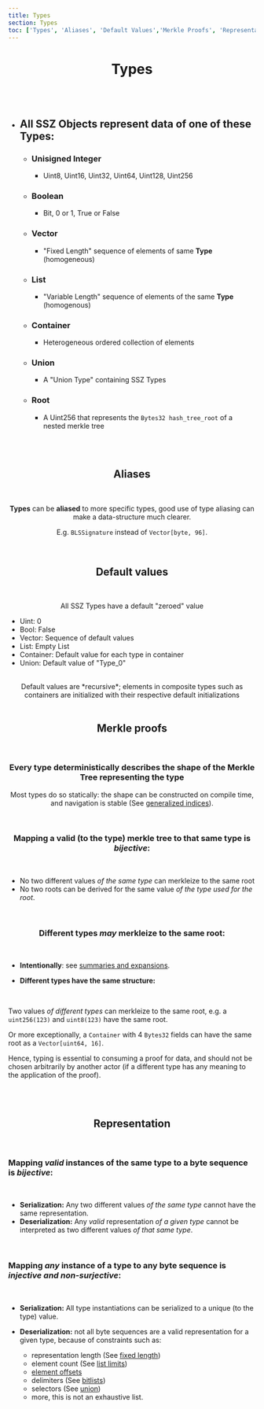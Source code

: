 ```yaml
---
title: Types
section: Types
toc: ['Types', 'Aliases', 'Default Values','Merkle Proofs', 'Representation']
---
```

<div align='center'>

<div id='Types'>

# Types


<br/>
<br/>

<div align='start'>

- ## All SSZ Objects represent data of one of these **Types**:
  
  - ### Unisigned Integer
    - Uint8, Uint16, Uint32, Uint64, Uint128, Uint256
  - ### Boolean
    - Bit, 0 or 1, True or False
  - ### Vector
    - "Fixed Length" sequence of elements of same **Type** (homogeneous)
  - ### List
    - "Variable Length" sequence of elements of the same **Type** (homogenous)
  - ### Container
    - Heterogeneous ordered collection of elements
  - ### Union
    - A "Union Type" containing SSZ Types
  - ### Root
    - A Uint256 that represents the `Bytes32 hash_tree_root` of a nested merkle tree

</div>
<br/>
<div>
<div id='Aliases'>
<br/>

## Aliases
<br/>

**Types** can be **aliased** to more specific types, good use of type aliasing can make a data-structure much clearer.

E.g. `BLSSignature` instead of `Vector[byte, 96]`.

<br/>
</div>
<div id='Default%20Values'>

## Default values

<br/>

All SSZ Types have a default "zeroed" value

<div align='start'>

- Uint: 0
- Bool: False
- Vector: Sequence of default values
- List: Empty List 
- Container: Default value for each type in container
- Union: Default value of "Type_0"
  
</div>
<br/>
Default values are *recursive*; elements in composite types such as containers are initialized with their respective default initializations

<br/>
</div>
<div id='Merkle%20Proofs'>
<br/>

## Merkle proofs

<br/>

### Every type deterministically describes the shape of the **Merkle Tree** representing the type


Most types do so statically: the shape can be constructed on compile time, and navigation is stable (See [generalized indices](../navigation/generalized_indices.md)).


<br/>

### Mapping a valid (to the **type**) merkle tree to that same **type** is *bijective*:
<br/>

<div align='start'>

  - No two different values _of the same type_ can merkleize to the same root
  - No two roots can be derived for the same value _of the type used for the root_.
</div>
<br/>

### **Different types *may* merkleize to the same root:**
<br/>

<div align='start'>

- **Intentionally**: see [summaries and expansions](../navigation/summaries_expansions.md).


- **Different types have the same structure:**
  
<br/>

Two values _of different types_ can merkleize to the same root, e.g. a `uint256(123)` and `uint8(123)` have the same root.

Or more exceptionally, a `Container` with 4 `Bytes32` fields can have the same root as a `Vector[uint64, 16]`.
  
Hence, typing is essential to consuming a proof for data, and should not be chosen arbitrarily by another actor (if a different type has any meaning to the application of the proof).

<br />

</div>
<div id='Representation'>
<br />

## Representation

<br />
<div align='start'>

### Mapping _valid_ instances of the same type to a byte sequence is *bijective*:

<br />

- **Serialization:** Any two different values _of the same type_ cannot have the same representation.
- **Deserialization:** Any _valid_ representation _of a given type_ cannot be interpreted as two different values _of that same type_.

<br />

### Mapping _any_ instance of a type to any byte sequence is _injective and non-surjective_:

<br />

- **Serialization:** All type instantiations can be serialized to a unique (to the type) value.
- **Deserialization:** not all byte sequences are a valid representation for a given type, because of constraints such as:



  - representation length (See [fixed length](../overview/fixed_variable_size.md))
  - element count (See [list limits](./overview/complex.md#list-limits))
  - [element offsets](../overview/sequences.md#offsets)
  - delimiters (See [bitlists](./overview/bitfields.md#bitlist))
  - selectors (See [union](./overview/union.md))
  - more, this is not an exhaustive list.

</div>
</div>
</div>